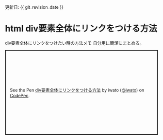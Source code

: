 更新日: {{ git_revision_date }}

# html div要素全体にリンクをつける方法
div要素全体にリンクをつけたい時の方法メモ
自分用に簡潔にまとめる。

<p class="codepen" data-height="279" data-theme-id="0" data-default-tab="html,result" data-user="iwato" data-slug-hash="moJwZV" style="height: 279px; box-sizing: border-box; display: flex; align-items: center; justify-content: center; border: 2px solid black; margin: 1em 0; padding: 1em;" data-pen-title="div要素全体にリンクをつける方法">
  <span>See the Pen <a href="https://codepen.io/iwato/pen/moJwZV/">
  div要素全体にリンクをつける方法</a> by iwato (<a href="https://codepen.io/iwato">@iwato</a>)
  on <a href="https://codepen.io">CodePen</a>.</span>
</p>
<script async src="https://static.codepen.io/assets/embed/ei.js"></script>
